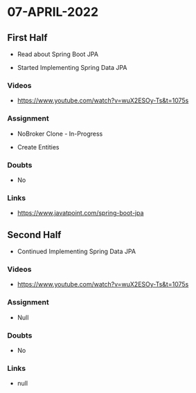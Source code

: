 # 07-APRIL-2022

## First Half

- Read about Spring Boot JPA

- Started Implementing Spring Data JPA

### Videos

- https://www.youtube.com/watch?v=wuX2ESOy-Ts&t=1075s

### Assignment 

- NoBroker Clone - In-Progress

- Create Entities

### Doubts

- No

### Links

- https://www.javatpoint.com/spring-boot-jpa

## Second Half

- Continued Implementing Spring Data JPA

### Videos

- https://www.youtube.com/watch?v=wuX2ESOy-Ts&t=1075s

### Assignment 

- Null

### Doubts

- No

### Links

- null